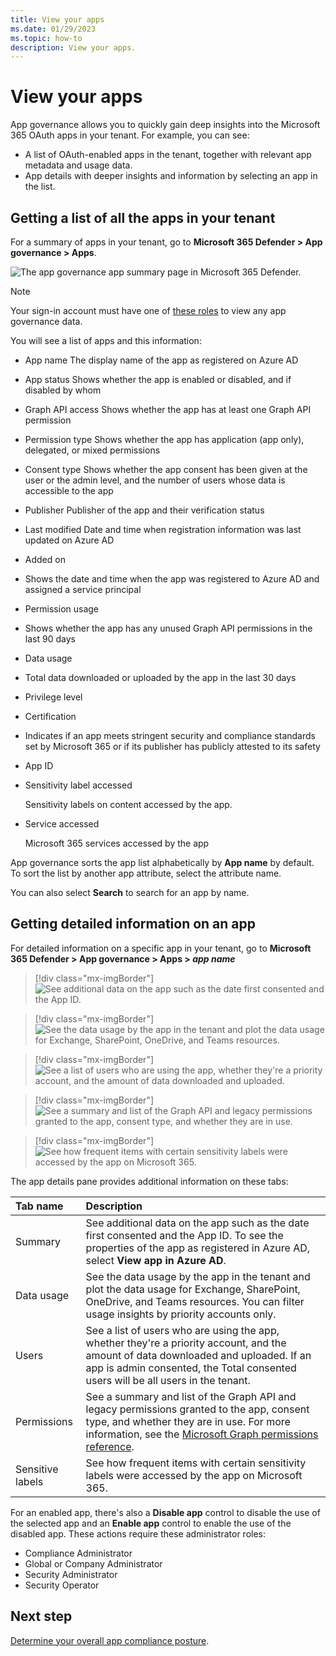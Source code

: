 ```yaml
---
title: View your apps
ms.date: 01/29/2023
ms.topic: how-to
description: View your apps.
---
```


# View your apps

App governance allows you to quickly gain deep insights into the Microsoft 365 OAuth apps in your tenant. For example, you can see:

- A list of OAuth-enabled apps in the tenant, together with relevant app metadata and usage data.
- App details with deeper insights and information by selecting an app in the list.

## Getting a list of all the apps in your tenant

For a summary of apps in your tenant, go to **Microsoft 365 Defender > App governance > Apps**.

![The app governance app summary page in Microsoft 365 Defender.](media/app-governance-visibility-insights-view-apps/appg-cc-apps.png)

>[!NOTE]
> Your sign-in account must have one of [these roles](app-governance-get-started.md#roles) to view any app governance data.
>

You will see a list of apps and this information:

- App name
    The display name of the app as registered on Azure AD
- App status
    Shows whether the app is enabled or disabled, and if disabled by whom
- Graph API access
    Shows whether the app has at least one Graph API permission
- Permission type
    Shows whether the app has application (app only), delegated, or mixed permissions
- Consent type
    Shows whether the app consent has been given at the user or the admin level, and the number of users whose data is accessible to the app
- Publisher
    Publisher of the app and their verification status
- Last modified
    Date and time when registration information was last updated on Azure AD
- Added on

- Shows the date and time when the app was registered to Azure AD and assigned a service principal

- Permission usage
- Shows whether the app has any unused Graph API permissions in the last 90 days
- Data usage
- Total data downloaded or uploaded by the app in the last 30 days

- Privilege level
- Certification

- Indicates if an app meets stringent security and compliance standards set by Microsoft 365 or if its publisher has publicly attested to its safety

- App ID
- Sensitivity label accessed

  Sensitivity labels on content accessed by the app.
- Service accessed

  Microsoft 365 services accessed by the app

App governance sorts the app list alphabetically by **App name** by default. To sort the list by another app attribute, select the attribute name.

You can also select **Search** to search for an app by name.

## Getting detailed information on an app

For detailed information on a specific app in your tenant, go to **Microsoft 365 Defender > App governance > Apps > *app name***

> [!div class="mx-imgBorder"]
>![See additional data on the app such as the date first consented and the App ID.](media/app-governance-visibility-insights-view-apps/image2.png)

> [!div class="mx-imgBorder"]
>![See the data usage by the app in the tenant and plot the data usage for Exchange, SharePoint, OneDrive, and Teams resources.](media/app-governance-visibility-insights-view-apps/data-usage.png)

> [!div class="mx-imgBorder"]
>![See a list of users who are using the app, whether they're a priority account, and the amount of data downloaded and uploaded.](media/app-governance-visibility-insights-view-apps/users.png)

> [!div class="mx-imgBorder"]
>![See a summary and list of the Graph API and legacy permissions granted to the app, consent type, and whether they are in use.](media/app-governance-visibility-insights-view-apps/permissions.png)

> [!div class="mx-imgBorder"]
>![See how frequent items with certain sensitivity labels were accessed by the app on Microsoft 365.](media/app-governance-visibility-insights-view-apps/sensitive-labels-details.png)

The app details pane provides additional information on these tabs:

| Tab name | Description |
|:-------|:-----|
|Summary| See additional data on the app such as the date first consented and the App ID. To see the properties of the app as registered in Azure AD, select **View app in Azure AD**. |
|Data usage |See the data usage by the app in the tenant and plot the data usage for Exchange, SharePoint, OneDrive, and Teams resources. You can filter usage insights by priority accounts only. |
|Users |See a list of users who are using the app, whether they're a priority account, and the amount of data downloaded and uploaded. If an app is admin consented, the Total consented users will be all users in the tenant. |
|Permissions | See a summary and list of the Graph API and legacy permissions granted to the app, consent type, and whether they are in use. For more information, see the [Microsoft Graph permissions reference](/graph/permissions-reference). |
|Sensitive labels | See how frequent items with certain sensitivity labels were accessed by the app on Microsoft 365. |

For an enabled app, there's also a **Disable app** control to disable the use of the selected app and an **Enable app** control to enable the use of the disabled app. These actions require these administrator roles:

- Compliance Administrator
- Global or Company Administrator
- Security Administrator
- Security Operator

## Next step

[Determine your overall app compliance posture](app-governance-visibility-insights-compliance-posture.md).
